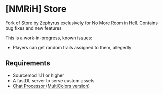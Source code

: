 # [NMRiH] Store

Fork of Store by Zephyrus exclusively for No More Room in Hell. Contains bug fixes and new features

This is a work-in-progress, known issues:
- Players can get random trails assigned to them, allegedly

## Requirements
- Sourcemod 1.11 or higher
- A fastDL server to serve custom assets
- [Chat Processor (MultiColors version)](https://github.com/dysphie/chat-processor-multicolors/releases)

